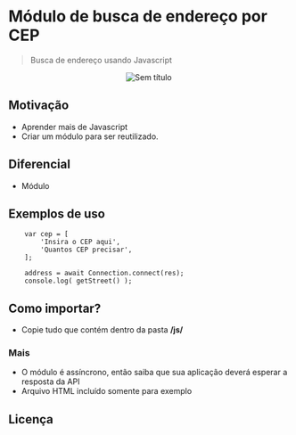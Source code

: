 # Módulo de busca de endereço por CEP
> Busca de endereço usando Javascript

<div align="center">

![Sem título](https://user-images.githubusercontent.com/55330156/137642900-b01d6815-e9ee-4a16-a3c4-18408d279d79.jpg)

</div>
 
## Motivação
- Aprender mais de Javascript
- Criar um módulo para ser reutilizado.

## Diferencial
- Módulo
 
## Exemplos de uso
```
    var cep = [
        'Insira o CEP aqui',
        'Quantos CEP precisar',
    ];

    address = await Connection.connect(res);
    console.log( getStreet() );
```

## Como importar?
- Copie tudo que contém dentro da pasta **/js/**

### Mais
- O módulo é assíncrono, então saiba que sua aplicação deverá esperar a resposta da API
- Arquivo HTML incluído somente para exemplo

## Licença

